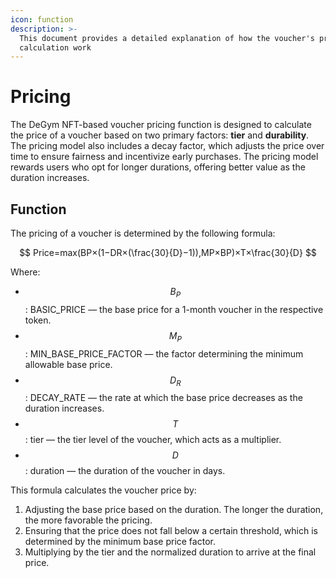 ```yaml
---
icon: function
description: >-
  This document provides a detailed explanation of how the voucher's price
  calculation work
---
```


# Pricing

The DeGym NFT-based voucher pricing function is designed to calculate the price of a voucher based on two primary factors: **tier** and **durability**. The pricing model also includes a decay factor, which adjusts the price over time to ensure fairness and incentivize early purchases. The pricing model rewards users who opt for longer durations, offering better value as the duration increases.

## **Function**

The pricing of a voucher is determined by the following formula:

$$
Price=max(BP​×(1−DR​×(\frac{30}{D}​−1)),MP​×BP​)×T×\frac{30}{D​}
$$

Where:

* $$B_P$$: BASIC\_PRICE — the base price for a 1-month voucher in the respective token.
* $$M_P$$: MIN\_BASE\_PRICE\_FACTOR — the factor determining the minimum allowable base price.
* $$D_R$$: DECAY\_RATE — the rate at which the base price decreases as the duration increases.
* $$T$$:  tier — the tier level of the voucher, which acts as a multiplier.
* $$D$$:  duration — the duration of the voucher in days.

This formula calculates the voucher price by:

1. Adjusting the base price based on the duration. The longer the duration, the more favorable the pricing.
2. Ensuring that the price does not fall below a certain threshold, which is determined by the minimum base price factor.
3. Multiplying by the tier and the normalized duration to arrive at the final price.

